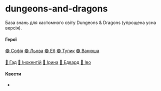 # dungeons-and-dragons

База знань для кастомного світу Dungeons & Dragons (упрощена усна версія).

#### Герої

[🟢 Софія](/Heroes/Sofia.md)
[🟢 Льова](/Heroes/Lyova.md)
[🟢 Еб](/Heroes/Eb.md)
[🟢 Тупик](/Heroes/Tupyk.md)
[🟢 Ванюша](/Heroes/Vanyusha.md)

[🔴 Гад](/Heroes/Gad.md)
[🔴 Інокентій](/Heroes/Inokentiy.md)
[🔴 Ірина](/Heroes/Iryna.md)
[🔴 Едвард](/Heroes/Edward.md)
[🔴 Іво](/Heroes/Ivo.md)

#### Квести

-
